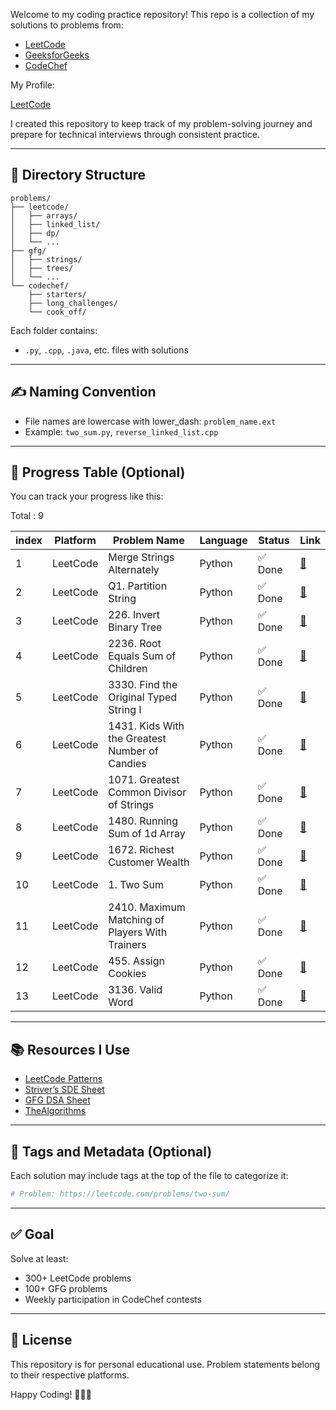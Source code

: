 Welcome to my coding practice repository! This repo is a collection of my solutions to problems from:

- [LeetCode](https://leetcode.com/)
- [GeeksforGeeks](https://www.geeksforgeeks.org/)
- [CodeChef](https://www.codechef.com/)

My Profile:

[LeetCode](https://leetcode.com/u/adesh_brox/) 

I created this repository to keep track of my problem-solving journey and prepare for technical interviews through consistent practice.

---

## 📁 Directory Structure

```plaintext
problems/
├── leetcode/
│   ├── arrays/
│   ├── linked_list/
│   ├── dp/
│   └── ...
├── gfg/
│   ├── strings/
│   ├── trees/
│   └── ...
└── codechef/
    ├── starters/
    ├── long_challenges/
    └── cook_off/
````

Each folder contains:

* `.py`, `.cpp`, `.java`, etc. files with solutions
---

## ✍️ Naming Convention

* File names are lowercase with lower_dash: `problem_name.ext`
* Example: `two_sum.py`, `reverse_linked_list.cpp`

---

## 📌 Progress Table (Optional)

You can track your progress like this:

Total : 9

index | Platform | Problem Name          | Language | Status | Link                                                  |
------| -------- | --------------------- | -------- | ------ | ----------------------------------------------------- |
1| LeetCode | Merge Strings Alternately              | Python   | ✅ Done | [🔗](https://leetcode.com/problems/merge-strings-alternately)           |
2| LeetCode | Q1. Partition String              | Python   | ✅ Done | [🔗](https://leetcode.com/contest/weekly-contest-456/problems/partition-string/)           |
3| LeetCode | 226. Invert Binary Tree              | Python   | ✅ Done | [🔗](https://leetcode.com/problems/invert-binary-tree/description/)           |
4| LeetCode | 2236. Root Equals Sum of Children              | Python   | ✅ Done | [🔗](https://leetcode.com/problems/root-equals-sum-of-children/description/)           |
5| LeetCode | 3330. Find the Original Typed String I              | Python   | ✅ Done | [🔗](https://leetcode.com/problems/find-the-original-typed-string-i/description/)           |
6| LeetCode | 1431. Kids With the Greatest Number of Candies           | Python   | ✅ Done | [🔗](https://leetcode.com/problems/kids-with-the-greatest-number-of-candies/description/)           |
7| LeetCode | 1071. Greatest Common Divisor of Strings             | Python   | ✅ Done | [🔗](https://leetcode.com/problems/greatest-common-divisor-of-strings/description/)           |
8| LeetCode | 1480. Running Sum of 1d Array             | Python   | ✅ Done | [🔗](https://leetcode.com/problems/running-sum-of-1d-array/description/)           |
9| LeetCode | 1672. Richest Customer Wealth             | Python   | ✅ Done | [🔗](https://leetcode.com/problems/richest-customer-wealth/description/)           |
10| LeetCode | 1. Two Sum            | Python   | ✅ Done | [🔗](https://leetcode.com/problems/two-sum/description/)           |
11| LeetCode | 2410. Maximum Matching of Players With Trainers           | Python   | ✅ Done | [🔗](https://leetcode.com/problems/maximum-matching-of-players-with-trainers/description/)           |
12| LeetCode | 455. Assign Cookies          | Python   | ✅ Done | [🔗](https://leetcode.com/problems/assign-cookies/description/)           |
13| LeetCode | 3136. Valid Word         | Python   | ✅ Done | [🔗](https://leetcode.com/problems/valid-word)           |





---

## 📚 Resources I Use

* [LeetCode Patterns](https://seanprashad.com/leetcode-patterns/)
* [Striver’s SDE Sheet](https://takeuforward.org/interviews/strivers-sde-sheet-top-coding-interview-problems/)
* [GFG DSA Sheet](https://www.geeksforgeeks.org/dsa-sheet-by-love-babbar/)
* [TheAlgorithms](https://github.com/TheAlgorithms)

---

## 🧠 Tags and Metadata (Optional)

Each solution may include tags at the top of the file to categorize it:

```python
# Problem: https://leetcode.com/problems/two-sum/
```

---

## ✅ Goal

Solve at least:

* 300+ LeetCode problems
* 100+ GFG problems
* Weekly participation in CodeChef contests

---

## 📄 License

This repository is for personal educational use. Problem statements belong to their respective platforms.


Happy Coding! 🧑‍💻🔥

